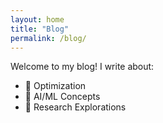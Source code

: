 ```yaml
---
layout: home
title: "Blog"
permalink: /blog/
---
```


Welcome to my blog! I write about:

- 📘 Optimization
- 🤖 AI/ML Concepts
- 🧠 Research Explorations
